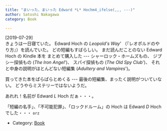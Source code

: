 ```yaml
---
title: "まいった、まいった Edward *L* Hochm4_ifelse(,,, ---)"
author: Satoshi Nakagawa
category: Book

---
```


[2019-07-29]  
 きょうは一日寝ていた。
Edward Hoch の _Leopold's Way_'
（『レオポルドのやり方』）を読んでいた。
どの短編もすばらしい。
まだ読んだことのない Edward Hoch の Kindle 本を
まとめて購入した ---
シャーロック・ホームズもの、
ジプシー探偵もの (_The Iron Angel_')、
スパイ探偵もの (_The Old Spy Club_')、
それと中身の説明がほとんどない短編集
(_Adultery and Vampires_')。

 買ってきた本をぱらぱらとめくる ---
最後の短編集、まったく説明がついていない。
どうやらミステリーではないようだ。

 あれれ！名前が Edward *L* Hoch だぁ・・・。

 「短編の名手」、「不可能犯罪」、「ロックドルーム」の
Hoch は Edward *D* Hoch でした・・・ `orz`

- Category: [Book](categories.html#Book)

